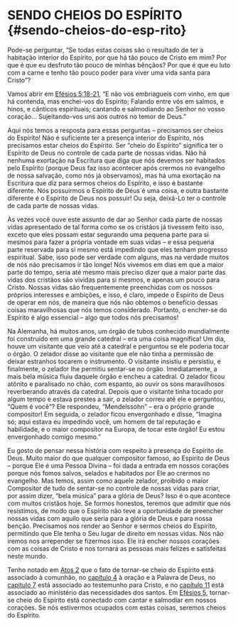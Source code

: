 # SENDO CHEIOS DO ESPÍRITO {#sendo-cheios-do-esp-rito}

Pode-se perguntar, “Se todas estas coisas são o resultado de ter a habitação interior do Espírito, por que há tão pouco de Cristo em mim? Por que é que eu desfruto tão pouco de minhas bênçãos? Por que é que eu luto com a carne e tenho tão pouco poder para viver uma vida santa para Cristo”?

Vamos abrir em [Efésios 5:18-21](http://bibliaonline.com.br/acf/ef/5/18-21), “E não vos embriagueis com vinho, em que há contenda, mas enchei-vos do Espírito; Falando entre vós em salmos, e hinos, e cânticos espirituais; cantando e salmodiando ao Senhor no vosso coração... Sujeitando-vos uns aos outros no temor de Deus.”

Aqui nós temos a resposta para essas perguntas – precisamos ser cheios do Espírito! Não é suficiente ter a presença interior do Espírito, nós precisamos estar cheios do Espírito. Ser “cheio do Espírito” significa ter o Espírito de Deus no controle de cada parte de nossas vidas. Não há nenhuma exortação na Escritura que diga que nós devemos ser habitados pelo Espírito (porque Deus faz isso acontecer após crermos no evangelho de nossa salvação, como nós já observamos), mas há uma exortação na Escritura que diz para sermos cheios do Espírito, e isso é bastante diferente. Nós possuirmos o Espírito de Deus é uma coisa, e outra bastante diferente é o Espírito de Deus nos possuir! Ou seja, deixá-Lo ter o controle de cada parte de nossas vidas.

Às vezes você ouve este assunto de dar ao Senhor cada parte de nossas vidas apresentado de tal forma como se os cristãos já tivessem feito isso, exceto que eles possam estar segurando uma pequena parte para si mesmos para fazer a própria vontade em suas vidas – e essa pequena parte reservada para si mesmo está impedindo que eles tenham progresso espiritual. Sabe, isso pode ser verdade com alguns, mas na verdade muitos de nós não precisamos ir tão longe! Nós vivemos em dias em que a maior parte do tempo, seria até mesmo mais preciso dizer que a maior parte das vidas dos cristãos são vividas para si mesmos, e apenas um pouco para Cristo. Nossas vidas são frequentemente preenchidas com os nossos próprios interesses e ambições, e isso, é claro, impede o Espírito de Deus de operar em nós, de maneira que nós não obtemos o benefício dessas coisas maravilhosas que nós temos considerado. Portanto, o encher-se do Espírito é algo essencial – algo que todos nós precisamos!

Na Alemanha, há muitos anos, um órgão de tubos conhecido mundialmente foi construído em uma grande catedral – era uma coisa magnífica! Um dia, houve um visitante que veio até a catedral e perguntou se ele poderia tocar o órgão. O zelador disse ao visitante que ele não tinha a permissão de deixar estranhos tocarem o instrumento. O visitante insistiu e persistiu, e finalmente, o zelador lhe permitiu sentar-se no órgão. Imediatamente, a mais bela música fluiu daquele órgão e encheu a catedral. O zelador ficou atônito e paralisado no chão, com espanto, ao ouvir os sons maravilhosos reverberando através da catedral. Depois que o visitante tinha tocado por algum tempo e estava prestes a sair, o zelador correu até ele e perguntou, “Quem é você”? Ele respondeu, “Mendelssohn” – era o próprio grande compositor! Em seguida, o zelador ficou envergonhado e disse, “Imagina só; aqui estava eu impedindo você, um homem de tal reputação e habilidade, e o maior compositor na Europa, de tocar este órgão! Eu estou envergonhado comigo mesmo.”

Eu gosto de pensar nessa história com respeito à presença do Espírito de Deus. Muito maior do que qualquer compositor famoso, ao Espírito de Deus – porque Ele é uma Pessoa Divina – foi dada a entrada em nossos corações porque nós fomos salvos, selados e habitados por Ele ao crermos no evangelho. Mas temos, assim como aquele zelador, proibido o maior Compositor de tudo de sentar-se no controle de nossas vidas para criar, por assim dizer, “bela música” para a glória de Deus? Isso é o que acontece com muitos cristãos hoje. Se formos honestos, teremos que admitir que nós resistimos, de modo que o Espírito não teve a oportunidade de preencher nossas vidas com aquilo que seria para a glória de Deus e para nossa benção. Precisamos nos render ao Senhor e sermos cheios do Espírito, permitindo que Ele tenha o Seu lugar de direito em nossas vidas. Nós não iremos nos arrepender se fizermos isso. Ele irá encher nossos corações com as coisas de Cristo e nos tornará as pessoas mais felizes e satisfeitas neste mundo.

Tenho notado em [Atos 2](http://bibliaonline.com.br/acf/atos/2) que o fato de tornar-se cheio do Espírito está associado à comunhão, no [capítulo 4](http://bibliaonline.com.br/acf/atos/4) à oração e à Palavra de Deus, no [capítulo 7](http://bibliaonline.com.br/acf/atos/7) está associado ao testemunho para Cristo, e no [capítulo 11](http://bibliaonline.com.br/acf/atos/11) está associado ao ministério das necessidades dos santos. Em [Efésios 5](http://bibliaonline.com.br/acf/ef/5), tornar-se cheio do Espírito está conectado com cantar e salmodiar em nossos corações. Se nós estivermos ocupados com estas coisas, seremos cheios do Espírito.